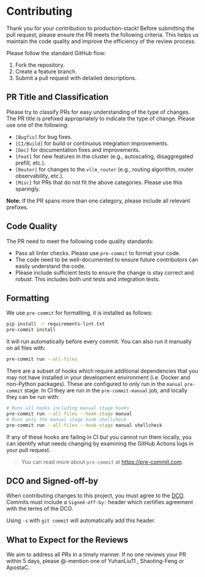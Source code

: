 # Contributing

<p>Thank you for your contribution to production-stack! Before submitting the pull request, please ensure the PR meets the following criteria. This helps us maintain the code quality and improve the efficiency of the review process.</p>

Please follow the standard GitHub flow:

1. Fork the repository.
2. Create a feature branch.
3. Submit a pull request with detailed descriptions.

<h2>PR Title and Classification</h2>
<p>Please try to classify PRs for easy understanding of the type of changes. The PR title is prefixed appropriately to indicate the type of change. Please use one of the following:</p>
<ul>
    <li><code>[Bugfix]</code> for bug fixes.</li>
    <li><code>[CI/Build]</code> for build or continuous integration improvements.</li>
    <li><code>[Doc]</code> for documentation fixes and improvements.</li>
    <li><code>[Feat]</code> for new features in the cluster (e.g., autoscaling, disaggregated prefill, etc.).</li>
    <li><code>[Router]</code> for changes to the <code>vllm_router</code> (e.g., routing algorithm, router observability, etc.).</li>
    <li><code>[Misc]</code> for PRs that do not fit the above categories. Please use this sparingly.</li>
</ul>
<p><strong>Note:</strong> If the PR spans more than one category, please include all relevant prefixes.</p>

<h2>Code Quality</h2>

<p>The PR need to meet the following code quality standards:</p>

<ul>
    <li>Pass all linter checks. Please use <code>pre-commit</code> to format your code.</li>
    <li>The code need to be well-documented to ensure future contributors can easily understand the code.</li>
    <li> Please include sufficient tests to ensure the change is stay correct and robust. This includes both unit tests and integration tests.</li>
</ul>

## Formatting

We use `pre-commit` for formatting, it is installed as follows:

```bash
pip install -r requirements-lint.txt
pre-commit install
```

It will run automatically before every commit. You can also run it manually on
all files with:

```bash
pre-commit run --all-files
```

There are a subset of hooks which require additional dependencies that you may
not have installed in your development environment (i.e. Docker and non-Python
packages). These are configured to only run in the `manual` `pre-commit` stage.
In CI they are run in the `pre-commit-manual` job, and locally they can be run
with:

```bash
# Runs all hooks including manual stage hooks
pre-commit run --all-files --hook-stage manual
# Runs only the manual stage hook shellcheck
pre-commit run --all-files --hook-stage manual shellcheck
```

If any of these hooks are failing in CI but you cannot run them locally, you
can identify what needs changing by examining the GitHub Actions logs in your
pull request.

> You can read more about `pre-commit` at <https://pre-commit.com>.

<h2>DCO and Signed-off-by</h2>
<p>When contributing changes to this project, you must agree to the <a href="https://github.com/vllm-project/vllm/blob/main/DCO">DCO</a>. Commits must include a <code>Signed-off-by:</code> header which certifies agreement with the terms of the DCO.</p>
<p>Using <code>-s</code> with <code>git commit</code> will automatically add this header.</p>

<h2>What to Expect for the Reviews</h2>

We aim to address all PRs in a timely manner. If no one reviews your PR within 5 days, please @-mention one of YuhanLiu11
, Shaoting-Feng or ApostaC.
